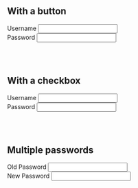 ## With a button

<form>
	<div>
		<label>Username</label>
		<input type="text">
	</div>
	<div>
		<label>Password</label>
		<input id="pw1" type="password">
	</div>
	<div>
		<button class="js-xray-1" hidden></button>
	</div>
</form>

<br><br>

## With a checkbox

<form>
	<div>
		<label>Username</label>
		<input type="text">
	</div>
	<div>
		<label>Password</label>
		<input id="pw2" type="password">
	</div>
	<div>
		<label hidden>
			<input class="js-xray-2" type="checkbox" checked>
			Show password
		</label>
	</div>
</form>

<br><br>

## Multiple passwords

<form>
	<div>
		<label>Old Password</label>
		<input class="pw3" type="password">
	</div>
	<div>
		<label>New Password</label>
		<input class="pw3" type="password">
	</div>
	<div>
		<label hidden>
			<input type="checkbox" class="js-xray-3" checked>
			Show passwords
		</label>
	</div>
</form>